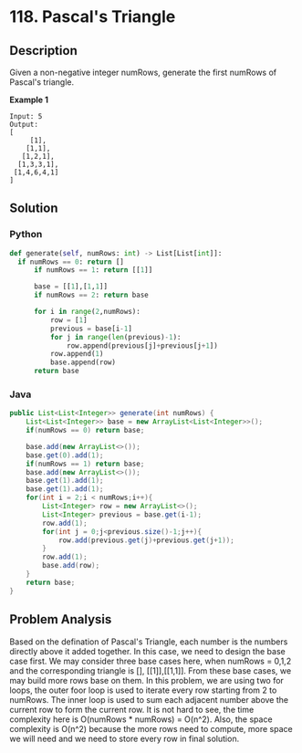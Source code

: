 # 118. Pascal's Triangle

## Description
Given a non-negative integer numRows, generate the first numRows of Pascal's triangle.

**Example 1**
```
Input: 5
Output:
[
     [1],
    [1,1],
   [1,2,1],
  [1,3,3,1],
 [1,4,6,4,1]
]
```
## Solution
### Python
```python
def generate(self, numRows: int) -> List[List[int]]:
  if numRows == 0: return []
      if numRows == 1: return [[1]]

      base = [[1],[1,1]]
      if numRows == 2: return base

      for i in range(2,numRows):
          row = [1]
          previous = base[i-1]
          for j in range(len(previous)-1):
              row.append(previous[j]+previous[j+1])
          row.append(1)
          base.append(row)
      return base
```

### Java
```java
public List<List<Integer>> generate(int numRows) {
    List<List<Integer>> base = new ArrayList<List<Integer>>();
    if(numRows == 0) return base;

    base.add(new ArrayList<>());
    base.get(0).add(1);
    if(numRows == 1) return base;
    base.add(new ArrayList<>());
    base.get(1).add(1);
    base.get(1).add(1);
    for(int i = 2;i < numRows;i++){
        List<Integer> row = new ArrayList<>();
        List<Integer> previous = base.get(i-1);
        row.add(1);
        for(int j = 0;j<previous.size()-1;j++){
            row.add(previous.get(j)+previous.get(j+1));
        }
        row.add(1);
        base.add(row);
    }
    return base;
}    
```

## Problem Analysis
Based on the defination of Pascal's Triangle, each number is the numbers directly above it added together. In this case, we need to design the base case first.
We may consider three base cases here, when numRows = 0,1,2 and the corresponding triangle is [], [[1]],[[1,1]]. From these base cases, we may build more rows
base on them. In this problem, we are using two for loops, the outer foor loop is used to iterate every row starting from 2 to numRows. The inner loop is used to
sum each adjacent number above the current row to form the current row. It is not hard to see, the time complexity here is O(numRows * numRows) = O(n^2). Also,
the space complexity is O(n^2) because the more rows need to compute, more space we will need and we need to store every row in final solution.
